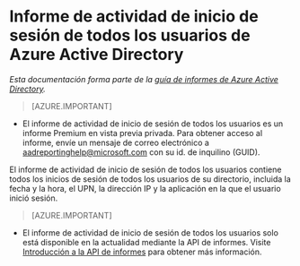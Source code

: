 <properties
   pageTitle="Informe de actividad de inicio de sesión de todos los usuarios de Azure Active Directory | Microsoft Azure"
   description="Un informe que contiene todos los inicios de sesión de los usuarios de Azure Active Directory."
   services="active-directory"
   documentationCenter=""
   authors="dhanyahk"
   manager="mbaldwin"
   editor=""/>

<tags
   ms.service="active-directory"
   ms.devlang="na"
   ms.topic="article"
   ms.tgt_pltfrm="na"
   ms.workload="identity"
   ms.date="02/17/2016"
   ms.author="dhanyahk"/>

# Informe de actividad de inicio de sesión de todos los usuarios de Azure Active Directory

*Esta documentación forma parte de la [guía de informes de Azure Active Directory](active-directory-reporting-guide.md).*

 > [AZURE.IMPORTANT]
 >
 - El informe de actividad de inicio de sesión de todos los usuarios es un informe Premium en vista previa privada. Para obtener acceso al informe, envíe un mensaje de correo electrónico a aadreportinghelp@microsoft.com con su id. de inquilino (GUID).


El informe de actividad de inicio de sesión de todos los usuarios contiene todos los inicios de sesión de todos los usuarios de su directorio, incluida la fecha y la hora, el UPN, la dirección IP y la aplicación en la que el usuario inició sesión.


 > [AZURE.IMPORTANT]
 >
 - El informe de actividad de inicio de sesión de todos los usuarios solo está disponible en la actualidad mediante la API de informes. Visite [Introducción a la API de informes](active-directory-reporting-api-getting-started.md) para obtener más información.

<!---HONumber=AcomDC_0218_2016-->